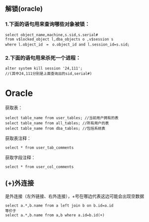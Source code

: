 ## 解锁\(oracle\)

### 1.下面的语句用来查询哪些对象被锁：

```
select object_name,machine,s.sid,s.serial# 
from v$locked_object l,dba_objects o ,v$session s 
where l.object_id　=　o.object_id and l.session_id=s.sid;
```

### 2.下面的语句用来杀死一个进程：

```
alter system kill session '24,111';
//(其中24,111分别是上面查询出的sid,serial#)
```

# Oracle

获取表：

```
select table_name from user_tables; //当前用户拥有的表      
select table_name from all_tables; //所有用户的表 
select table_name from dba_tables; //包括系统表
```

获取表注释：

```
select * from user_tab_comments
```

获取字段注释：

```
select * from user_col_comments
```

## \(+\)外连接

是外连接（左外链接、右外连接），+号在哪边代表这边可能会出现空数据

```
select a.*,b.name from a left join b on b.id=a.id
等价于
select a.*,b.name from a,b where a.id=b.id(+)
```




